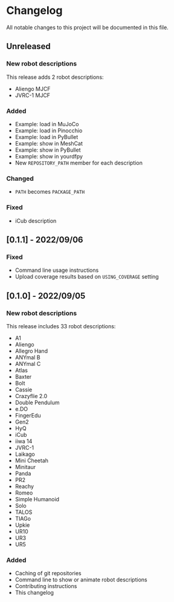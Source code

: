 # Changelog

All notable changes to this project will be documented in this file.

## Unreleased

### New robot descriptions

This release adds 2 robot descriptions:

- Aliengo MJCF
- JVRC-1 MJCF

### Added

- Example: load in MuJoCo
- Example: load in Pinocchio
- Example: load in PyBullet
- Example: show in MeshCat
- Example: show in PyBullet
- Example: show in yourdfpy
- New ``REPOSITORY_PATH`` member for each description

### Changed

- ``PATH`` becomes ``PACKAGE_PATH``

### Fixed

- iCub description

## [0.1.1] - 2022/09/06

### Fixed

- Command line usage instructions
- Upload coverage results based on ``USING_COVERAGE`` setting

## [0.1.0] - 2022/09/05

### New robot descriptions

This release includes 33 robot descriptions:

- A1
- Aliengo
- Allegro Hand
- ANYmal B
- ANYmal C
- Atlas
- Baxter
- Bolt
- Cassie
- Crazyflie 2.0
- Double Pendulum
- e.DO
- FingerEdu
- Gen2
- HyQ
- iCub
- iiwa 14
- JVRC-1
- Laikago
- Mini Cheetah
- Minitaur
- Panda
- PR2
- Reachy
- Romeo
- Simple Humanoid
- Solo
- TALOS
- TIAGo
- Upkie
- UR10
- UR3
- UR5

### Added

- Caching of git repositories
- Command line to show or animate robot descriptions
- Contributing instructions
- This changelog
